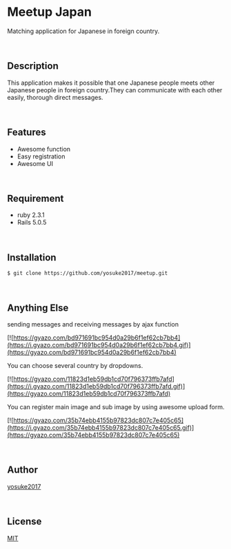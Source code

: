 # Meetup Japan

Matching application for Japanese in foreign country.

<br />

## Description

This application makes it possible that one Japanese people meets other Japanese people in foreign country.They can communicate with each other easily, thorough direct messages.

<br />

## Features

- Awesome function
- Easy registration
- Awesome UI

<br />


## Requirement

- ruby 2.3.1
- Rails 5.0.5

<br />


## Installation

    $ git clone https://github.com/yosuke2017/meetup.git

<br />

## Anything Else

sending messages and receiving messages by ajax function

[![https://gyazo.com/bd971691bc954d0a29b6f1ef62cb7bb4](https://i.gyazo.com/bd971691bc954d0a29b6f1ef62cb7bb4.gif)](https://gyazo.com/bd971691bc954d0a29b6f1ef62cb7bb4)

You can choose several country by dropdowns.

[![https://gyazo.com/11823d1eb59db1cd70f796373ffb7afd](https://i.gyazo.com/11823d1eb59db1cd70f796373ffb7afd.gif)](https://gyazo.com/11823d1eb59db1cd70f796373ffb7afd)

You can register main image and sub image by using awesome upload form.

[![https://gyazo.com/35b74ebb4155b97823dc807c7e405c65](https://i.gyazo.com/35b74ebb4155b97823dc807c7e405c65.gif)](https://gyazo.com/35b74ebb4155b97823dc807c7e405c65)

<br />

## Author

[yosuke2017](https://www.facebook.com/profile.php?id=100015931658721&lst=100015931658721%3A100015931658721%3A1506171329)

<br />

## License

[MIT](http://b4b4r07.mit-license.org)

<br />
<br />

